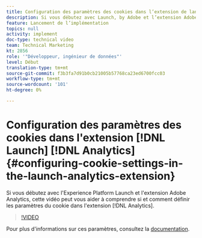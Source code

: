 ```yaml
---
title: Configuration des paramètres des cookies dans l’extension de lancement d’Analytics
description: Si vous débutez avec Launch, by Adobe et l’extension Adobe Analytics, cette vidéo vous aidera à comprendre si et comment définir les paramètres des cookies dans l’extension Analytics.
feature: Lancement de l’implémentation
topics: null
activity: implement
doc-type: technical video
team: Technical Marketing
kt: 2856
role: '"Développeur, ingénieur de données"'
level: Début
translation-type: tm+mt
source-git-commit: f3b3fa7d91b0cb21005b57768ca23ed6700fcc03
workflow-type: tm+mt
source-wordcount: '101'
ht-degree: 0%

---
```



# Configuration des paramètres des cookies dans l&#39;extension [!DNL Launch] [!DNL Analytics] {#configuring-cookie-settings-in-the-launch-analytics-extension}

Si vous débutez avec l&#39;Experience Platform Launch et l&#39;extension Adobe Analytics, cette vidéo peut vous aider à comprendre si et comment définir les paramètres du cookie dans l&#39;extension [!DNL Analytics].

>[!VIDEO](https://video.tv.adobe.com/v/27212/?quality=9)

Pour plus d&#39;informations sur ces paramètres, consultez la [documentation](https://docs.adobelaunch.com/extension-reference/web/adobe-analytics-extension#cookies).
